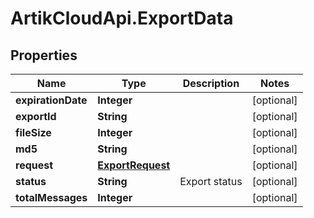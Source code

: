 # ArtikCloudApi.ExportData

## Properties
Name | Type | Description | Notes
------------ | ------------- | ------------- | -------------
**expirationDate** | **Integer** |  | [optional] 
**exportId** | **String** |  | [optional] 
**fileSize** | **Integer** |  | [optional] 
**md5** | **String** |  | [optional] 
**request** | [**ExportRequest**](ExportRequest.md) |  | [optional] 
**status** | **String** | Export status | [optional] 
**totalMessages** | **Integer** |  | [optional] 


